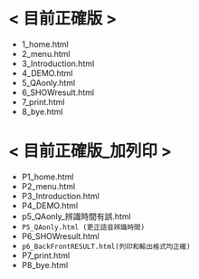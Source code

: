 # < 目前正確版 >
* 1_home.html
* 2_menu.html
* 3_Introduction.html
* 4_DEMO.html
* 5_QAonly.html
* 6_SHOWresult.html
* 7_print.html
* 8_bye.html

# < 目前正確版_加列印 >
* P1_home.html
* P2_menu.html
* P3_Introduction.html
* P4_DEMO.html
* p5_QAonly_辨識時間有誤.html
* `P5_QAonly.html (更正語音辨識時間)`
* P6_SHOWresult.html
* `p6_BackFrontRESULT.html(列印和輸出格式均正確)`
* P7_print.html
* P8_bye.html
